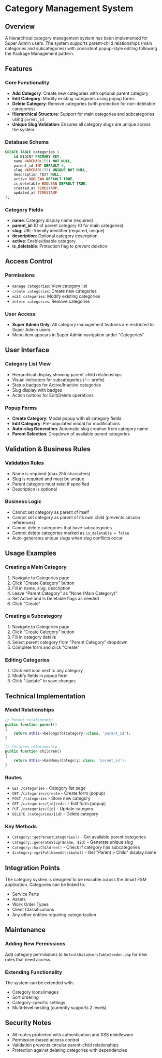 # Category Management System

## Overview

A hierarchical category management system has been implemented for Super Admin users. The system supports parent-child relationships (main categories and subcategories) with consistent popup-style editing following the Package Management pattern.

## Features

### Core Functionality

-   **Add Category**: Create new categories with optional parent category
-   **Edit Category**: Modify existing categories using popup forms
-   **Delete Category**: Remove categories (with protection for non-deletable categories)
-   **Hierarchical Structure**: Support for main categories and subcategories using `parent_id`
-   **Unique Slug Validation**: Ensures all category slugs are unique across the system

### Database Schema

```sql
CREATE TABLE categories (
    id BIGINT PRIMARY KEY,
    name VARCHAR(255) NOT NULL,
    parent_id INT DEFAULT 0,
    slug VARCHAR(255) UNIQUE NOT NULL,
    description TEXT NULL,
    active BOOLEAN DEFAULT TRUE,
    is_deletable BOOLEAN DEFAULT TRUE,
    created_at TIMESTAMP,
    updated_at TIMESTAMP
);
```

### Category Fields

-   **name**: Category display name (required)
-   **parent_id**: ID of parent category (0 for main categories)
-   **slug**: URL-friendly identifier (required, unique)
-   **description**: Optional category description
-   **active**: Enable/disable category
-   **is_deletable**: Protection flag to prevent deletion

## Access Control

### Permissions

-   `manage categories`: View category list
-   `create categories`: Create new categories
-   `edit categories`: Modify existing categories
-   `delete categories`: Remove categories

### User Access

-   **Super Admin Only**: All category management features are restricted to Super Admin users
-   Menu item appears in Super Admin navigation under "Categories"

## User Interface

### Category List View

-   Hierarchical display showing parent-child relationships
-   Visual indicators for subcategories (└─ prefix)
-   Status badges for Active/Inactive categories
-   Slug display with badges
-   Action buttons for Edit/Delete operations

### Popup Forms

-   **Create Category**: Modal popup with all category fields
-   **Edit Category**: Pre-populated modal for modifications
-   **Auto-slug Generation**: Automatic slug creation from category name
-   **Parent Selection**: Dropdown of available parent categories

## Validation & Business Rules

### Validation Rules

-   Name is required (max 255 characters)
-   Slug is required and must be unique
-   Parent category must exist if specified
-   Description is optional

### Business Logic

-   Cannot set category as parent of itself
-   Cannot set category as parent of its own child (prevents circular references)
-   Cannot delete categories that have subcategories
-   Cannot delete categories marked as `is_deletable = false`
-   Auto-generates unique slugs when slug conflicts occur

## Usage Examples

### Creating a Main Category

1. Navigate to Categories page
2. Click "Create Category" button
3. Fill in name, slug, description
4. Leave "Parent Category" as "None (Main Category)"
5. Set Active and Is Deletable flags as needed
6. Click "Create"

### Creating a Subcategory

1. Navigate to Categories page
2. Click "Create Category" button
3. Fill in category details
4. Select parent category from "Parent Category" dropdown
5. Complete form and click "Create"

### Editing Categories

1. Click edit icon next to any category
2. Modify fields in popup form
3. Click "Update" to save changes

## Technical Implementation

### Model Relationships

```php
// Parent relationship
public function parent()
{
    return $this->belongsTo(Category::class, 'parent_id');
}

// Children relationship
public function children()
{
    return $this->hasMany(Category::class, 'parent_id');
}
```

### Routes

-   `GET /categories` - Category list page
-   `GET /categories/create` - Create form (popup)
-   `POST /categories` - Store new category
-   `GET /categories/{id}/edit` - Edit form (popup)
-   `PUT /categories/{id}` - Update category
-   `DELETE /categories/{id}` - Delete category

### Key Methods

-   `Category::getParentCategories()` - Get available parent categories
-   `Category::generateSlug($name, $id)` - Generate unique slug
-   `Category::hasChildren()` - Check if category has subcategories
-   `$category->getFullNameAttribute()` - Get "Parent > Child" display name

## Integration Points

The category system is designed to be reusable across the Smart FSM application. Categories can be linked to:

-   Service Parts
-   Assets
-   Work Order Types
-   Client Classifications
-   Any other entities requiring categorization

## Maintenance

### Adding New Permissions

Add category permissions to `DefaultDataUsersTableSeeder.php` for new roles that need access.

### Extending Functionality

The system can be extended with:

-   Category icons/images
-   Sort ordering
-   Category-specific settings
-   Multi-level nesting (currently supports 2 levels)

## Security Notes

-   All routes protected with authentication and XSS middleware
-   Permission-based access control
-   Validation prevents circular parent-child relationships
-   Protection against deleting categories with dependencies
